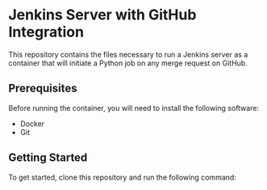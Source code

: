# Jenkins Server with GitHub Integration

This repository contains the files necessary to run a Jenkins server as a container that will initiate a Python job on any merge request on GitHub.

## Prerequisites

Before running the container, you will need to install the following software:

- Docker
- Git

## Getting Started

To get started, clone this repository and run the following command:

